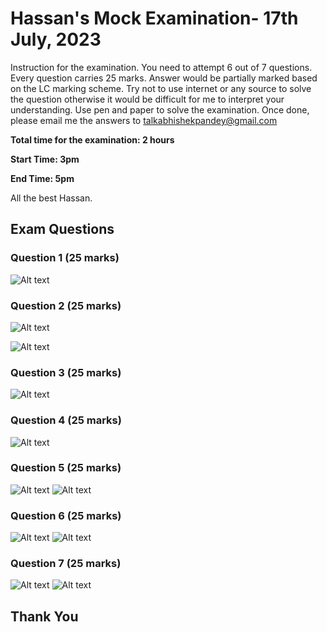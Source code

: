 # Hassan's Mock Examination- 17th July, 2023

Instruction for the examination.
You need to attempt 6 out of 7 questions. Every question carries 25 marks.
Answer would be partially marked based on the LC marking scheme.
Try not to use internet or any source to solve the question otherwise it would be difficult for me to interpret your understanding.
Use pen and paper to solve the examination. Once done, please email me the answers to talkabhishekpandey@gmail.com

**Total time for the examination: 2 hours**

**Start Time: 3pm**

**End Time: 5pm**

All the best Hassan.

## **Exam Questions**

### **Question 1 (25 marks)**

![Alt text](image.png)

### **Question 2 (25 marks)**

![Alt text](image-1.png)

![Alt text](image-2.png)

### **Question 3 (25 marks)**

![Alt text](image-3.png)

### **Question 4 (25 marks)**

![Alt text](image-4.png)

### **Question 5 (25 marks)**

![Alt text](image-5.png)
![Alt text](image-7.png)

### **Question 6 (25 marks)**

![Alt text](image-8.png)
![Alt text](image-9.png)

### **Question 7 (25 marks)**

![Alt text](image-10.png)
![Alt text](image-11.png)

## Thank You
